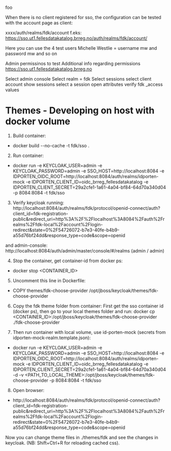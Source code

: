 foo

When there is no client registered for sso, the configuration can be tested with the account page as client:

xxxx/auth/realms/fdk/account
f.eks: 
https://sso.ut1.fellesdatakatalog.brreg.no/auth/realms/fdk/account/

Here you can use the 4 test users
Michelle Westlie  = username mw  and password mw  and so on

Admin permissinos to test Additional info regarding permissions
https://sso.ut1.fellesdatakatalog.brreg.no

Select admin console 
Select realm = fdk
Select sessions
select client account
show sessions
select a session
open attributes
verify fdk _access values

# Themes - Developing on host with docker volume
1) Build container:
- docker build --no-cache -t fdk/sso .

2) Run container:
- docker run -e KEYCLOAK_USER=admin -e KEYCLOAK_PASSWORD=admin -e SSO_HOST=http://localhost:8084 -e IDPORTEN_OIDC_ROOT=http://localhost:8084/auth/realms/idporten-mock -e IDPORTEN_CLIENT_ID=oidc_brreg_fellesdatakatalog -e IDPORTEN_CLIENT_SECRET=29a2cfe1-1a61-4a04-bf84-64d70a340d04 -p 8084:8084 -t fdk/sso

3) Verify keycloak running:
http://localhost:8084/auth/realms/fdk/protocol/openid-connect/auth?client_id=fdk-registration-public&redirect_uri=http%3A%2F%2Flocalhost%3A8084%2Fauth%2Frealms%2Ffdk-local%2Faccount%2Flogin-redirect&state=0%2F54726072-b7e3-40fe-b4b9-a55d76bf24dd&response_type=code&scope=openid

and admin-console:
http://localhost:8084/auth/admin/master/console/#/realms (admin / admin)

4) Stop the container, get container-id from docker ps:
- docker stop <CONTAINER_ID>

5) Uncomment this line in Dockerfile:
- COPY themes/fdk-choose-provider /opt/jboss/keycloak/themes/fdk-choose-provider

6) Copy the fdk theme folder from container:
First get the sso container id (docker ps), then go to your local themes folder and run:
docker cp <CONTAINER_ID>:/opt/jboss/keycloak/themes/fdk-choose-provider ./fdk-choose-provider 

7) Then run container with local volume, use id-porten-mock (secrets from idporten-mock-realm.template.json):
- docker run -e KEYCLOAK_USER=admin -e KEYCLOAK_PASSWORD=admin -e SSO_HOST=http://localhost:8084 -e IDPORTEN_OIDC_ROOT=http://localhost:8084/auth/realms/idporten-mock -e IDPORTEN_CLIENT_ID=oidc_brreg_fellesdatakatalog -e IDPORTEN_CLIENT_SECRET=29a2cfe1-1a61-4a04-bf84-64d70a340d04 -d -v <PATH_TO_LOCAL_THEME>:/opt/jboss/keycloak/themes/fdk-choose-provider -p 8084:8084 -t fdk/sso

8) Open browser:
- http://localhost:8084/auth/realms/fdk/protocol/openid-connect/auth?client_id=fdk-registration-public&redirect_uri=http%3A%2F%2Flocalhost%3A8084%2Fauth%2Frealms%2Ffdk-local%2Faccount%2Flogin-redirect&state=0%2F54726072-b7e3-40fe-b4b9-a55d76bf24dd&response_type=code&scope=openid

Now you can change theme files in ./themes/fdk and see the changes in keycloak. (NB: Shift+Ctrl+R for reloading cached css).
